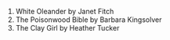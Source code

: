 1. White Oleander by Janet Fitch
2. The Poisonwood Bible by Barbara Kingsolver
3. The Clay Girl by Heather Tucker